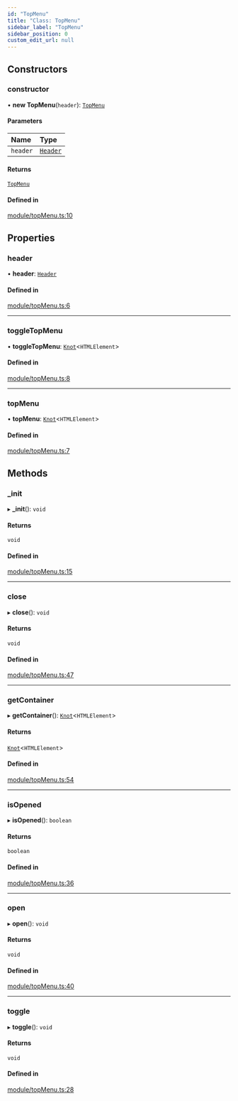 ```yaml
---
id: "TopMenu"
title: "Class: TopMenu"
sidebar_label: "TopMenu"
sidebar_position: 0
custom_edit_url: null
---
```


## Constructors

### constructor

• **new TopMenu**(`header`): [`TopMenu`](TopMenu.md)

#### Parameters

| Name | Type |
| :------ | :------ |
| `header` | [`Header`](Header.md) |

#### Returns

[`TopMenu`](TopMenu.md)

#### Defined in

[module/topMenu.ts:10](https://github.com/siposdani87/sui-js/blob/9aff0f0/src/module/topMenu.ts#L10)

## Properties

### header

• **header**: [`Header`](Header.md)

#### Defined in

[module/topMenu.ts:6](https://github.com/siposdani87/sui-js/blob/9aff0f0/src/module/topMenu.ts#L6)

___

### toggleTopMenu

• **toggleTopMenu**: [`Knot`](Knot.md)\<`HTMLElement`\>

#### Defined in

[module/topMenu.ts:8](https://github.com/siposdani87/sui-js/blob/9aff0f0/src/module/topMenu.ts#L8)

___

### topMenu

• **topMenu**: [`Knot`](Knot.md)\<`HTMLElement`\>

#### Defined in

[module/topMenu.ts:7](https://github.com/siposdani87/sui-js/blob/9aff0f0/src/module/topMenu.ts#L7)

## Methods

### \_init

▸ **_init**(): `void`

#### Returns

`void`

#### Defined in

[module/topMenu.ts:15](https://github.com/siposdani87/sui-js/blob/9aff0f0/src/module/topMenu.ts#L15)

___

### close

▸ **close**(): `void`

#### Returns

`void`

#### Defined in

[module/topMenu.ts:47](https://github.com/siposdani87/sui-js/blob/9aff0f0/src/module/topMenu.ts#L47)

___

### getContainer

▸ **getContainer**(): [`Knot`](Knot.md)\<`HTMLElement`\>

#### Returns

[`Knot`](Knot.md)\<`HTMLElement`\>

#### Defined in

[module/topMenu.ts:54](https://github.com/siposdani87/sui-js/blob/9aff0f0/src/module/topMenu.ts#L54)

___

### isOpened

▸ **isOpened**(): `boolean`

#### Returns

`boolean`

#### Defined in

[module/topMenu.ts:36](https://github.com/siposdani87/sui-js/blob/9aff0f0/src/module/topMenu.ts#L36)

___

### open

▸ **open**(): `void`

#### Returns

`void`

#### Defined in

[module/topMenu.ts:40](https://github.com/siposdani87/sui-js/blob/9aff0f0/src/module/topMenu.ts#L40)

___

### toggle

▸ **toggle**(): `void`

#### Returns

`void`

#### Defined in

[module/topMenu.ts:28](https://github.com/siposdani87/sui-js/blob/9aff0f0/src/module/topMenu.ts#L28)

